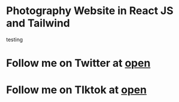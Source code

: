 # Photography Website in React JS and Tailwind
testing
# Follow me on Twitter at [open](https://x.com/honour_can_code)
# Follow me on TIktok at [open](https://tiktok.com/@codewithhonour)
 
 
 
 